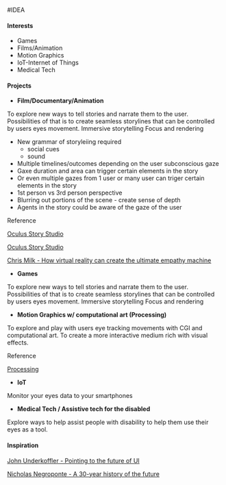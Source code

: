 #IDEA

#### Interests
* Games
* Films/Animation
* Motion Graphics
* IoT-Internet of Things
* Medical Tech

#### Projects
* **Film/Documentary/Animation**

To explore new ways to tell stories and narrate them to the user. 
Possibilities of that is to create seamless storylines that can be controlled by users eyes movement.
Immersive storytelling
Focus and rendering

* New grammar of storyleiing required
     - social cues
     - sound
* Multiple timelines/outcomes depending on the user subconscious gaze
* Gaxe duration and area can trigger certain elements in the story
* Or even multiple gazes from 1 user or many user can triger certain elements in the story
* 1st person vs 3rd person perspective
* Blurring out portions of the scene - create sense of depth
* Agents in the story could be aware of the gaze of the user

Reference

[Oculus Story Studio](https://storystudio.oculus.com/en-us/)

[Oculus Story Studio](https://vimeo.com/117849907)

[Chris Milk - How virtual reality can create the ultimate empathy machine](https://www.ted.com/talks/chris_milk_how_virtual_reality_can_create_the_ultimate_empathy_machine)

[](https://www.researchgate.net/publication/221052464_Discovering_eye_gaze_behavior_during_human-agent_conversation_in_an_interactive_storytelling_application)

* **Games**

To explore new ways to tell stories and narrate them to the user. 
Possibilities of that is to create seamless storylines that can be controlled by users eyes movement.
Immersive storytelling
Focus and rendering

* **Motion Graphics w/ computational art (Processing)**

To explore and play with users eye tracking movements with CGI and computational art.
To create a more interactive medium rich with visual effects.

Reference

[Processing](https://processing.org)

* **IoT**

Monitor your eyes data to your smartphones

* **Medical Tech / Assistive tech for the disabled**

Explore ways to help assist people with disability to help them use their eyes as a tool.

#### Inspiration
[John Underkoffler - Pointing to the future of UI](https://www.ted.com/talks/john_underkoffler_drive_3d_data_with_a_gesture)

[Nicholas Negroponte - A 30-year history of the future](https://www.ted.com/talks/nicholas_negroponte_a_30_year_history_of_the_future)

